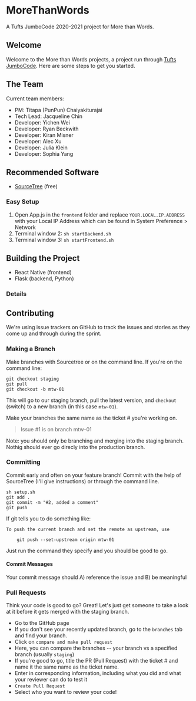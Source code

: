 
# MoreThanWords
A Tufts JumboCode 2020-2021 project for More than Words.
## Welcome
Welcome to the More than Words projects, a project run through [Tufts JumboCode](https://www.jumbocode.org). Here are some steps to get you started.

## The Team
Current team members:
* PM: Titapa (PunPun) Chaiyakiturajai
* Tech Lead: Jacqueline Chin
* Developer: Yichen Wei
* Developer: Ryan Beckwith
* Developer: Kiran Misner
* Developer: Alec Xu
* Developer: Julia Klein
* Developer: Sophia Yang

## Recommended Software 
- [SourceTree](https://www.sourcetreeapp.com) (free)

### Easy Setup
1. Open App.js in the `frontend` folder and replace 
`YOUR.LOCAL.IP.ADDRESS` 
with 
your Local IP Address which can be found in System Preference > Network
2. Terminal window 2: `sh startBackend.sh`
3. Terminal window 3: `sh startFrontend.sh`

## Building the Project 
- React Native (frontend)
- Flask (backend, Python)

### Details 

## Contributing 
We're using issue trackers on GitHub to track the issues and stories as they come up and through during the sprint.

### Making a Branch 
Make branches with Sourcetree or on the command line. If you're on the command line:
```
git checkout staging
git pull
git checkout -b mtw-01
```

This will go to our staging branch, pull the latest version, and `checkout` (switch) to a new branch (in this case `mtw-01`).

Make your branches the same name as the ticket # you're working on.
> Issue #1 is on branch mtw-01

Note: you should only be branching and merging into the staging branch. Nothig should ever go direcly into the production branch.

### Committing
Commit early and often on your feature branch! Commit with the help of SourceTree (I'll give instructions) or through the command line.
```
sh setup.sh
git add .
git commit -m "#2, added a comment"
git push
```
If git tells you to do something like:
```
To push the current branch and set the remote as upstream, use

    git push --set-upstream origin mtw-01
```
Just run the command they specify and you should be good to go.

#### Commit Messages
Your commit message should A) reference the issue and B) be meaningful


### Pull Requests
Think your code is good to go? Great! Let's just get someone to take a look at it before it gets merged with the staging branch.

 - Go to the GitHub page
 - If you don't see your recently updated branch, go to the `branches` tab and find your branch.
 - Click on `compare and make pull request`
 - Here, you can compare the branches -- your branch vs a specified branch (usually `staging`)
 - If you're good to go, title the PR (Pull Request) with the ticket # and name it the same name as the ticket name.
 - Enter in corresponding information, including what you did and what your reviewer can do to test it
 - `Create Pull Request`
 - Select who you want to review your code!
